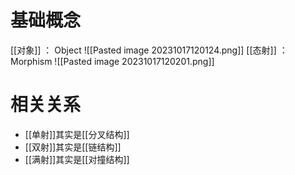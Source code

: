 
# 基础概念

[[对象]] ： Object
![[Pasted image 20231017120124.png]]
[[态射]] ： Morphism
![[Pasted image 20231017120201.png]]

# 相关关系

- [[单射]]其实是[[分叉结构]]
- [[双射]]其实是[[链结构]]
- [[满射]]其实是[[对撞结构]]

